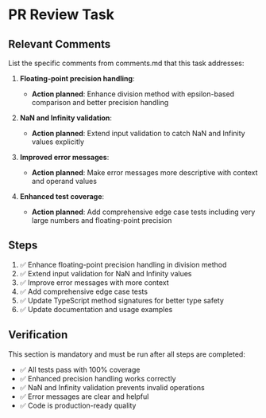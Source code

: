 # PR Review Task

## Relevant Comments

List the specific comments from comments.md that this task addresses:

1. **Floating-point precision handling**:
   - **Action planned**: Enhance division method with epsilon-based comparison and better precision handling

2. **NaN and Infinity validation**:
   - **Action planned**: Extend input validation to catch NaN and Infinity values explicitly

3. **Improved error messages**:
   - **Action planned**: Make error messages more descriptive with context and operand values

4. **Enhanced test coverage**:
   - **Action planned**: Add comprehensive edge case tests including very large numbers and floating-point precision

## Steps

1. ✅ Enhance floating-point precision handling in division method
2. ✅ Extend input validation for NaN and Infinity values
3. ✅ Improve error messages with more context
4. ✅ Add comprehensive edge case tests
5. ✅ Update TypeScript method signatures for better type safety
6. ✅ Update documentation and usage examples

## Verification

This section is mandatory and must be run after all steps are completed:

- ✅ All tests pass with 100% coverage
- ✅ Enhanced precision handling works correctly
- ✅ NaN and Infinity validation prevents invalid operations
- ✅ Error messages are clear and helpful
- ✅ Code is production-ready quality